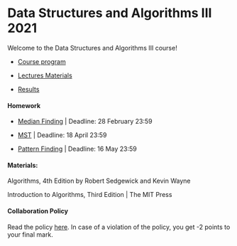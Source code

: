# Data Structures and Algorithms III 2021

Welcome to the Data Structures and Algorithms III course! 


- [Course program](/program.md)

- [Lectures Materials](/lectures/materials.md)

- [Results](https://docs.google.com/spreadsheets/d/18BEIl1qgltp-ZMo4G4LnPifq-aVIkWvoodbCG0olEDw/edit?usp=sharing)

#### Homework
- [Median Finding](/homework/homework-I.pdf) | Deadline: 28 February 23:59

- [MST](/homework/homework-II.pdf) | Deadline: 18 April 23:59

- [Pattern Finding](/homework/homework-III.pdf) | Deadline: 16 May 23:59

#### Materials:

Algorithms, 4th Edition by Robert Sedgewick and Kevin Wayne

Introduction to Algorithms, Third Edition | The MIT Press

#### Collaboration Policy

Read the policy [here](/collaboration-policy.md). In case of a violation of the policy, you get -2 points to your final mark.
